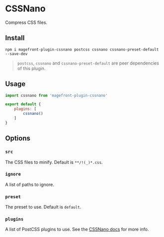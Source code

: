 # CSSNano

Compress CSS files.

## Install

    npm i magefront-plugin-cssnano postcss cssnano cssnano-preset-default --save-dev

> `postcss`, `cssnano` and `cssnano-preset-default` are peer dependencies of this plugin.

## Usage

```js
import cssnano from 'magefront-plugin-cssnano'

export default {
    plugins: [
        cssnano()
    ]
}
```

## Options

### `src`

The CSS files to minify. Default is `**/!(_)*.css`.

### `ignore`

A list of paths to ignore.

### `preset`

The preset to use. Default is `default`.

### `plugins`

A list of PostCSS plugins to use. See the [CSSNano docs](https://cssnano.co/docs/config-file/#use-individual-plugins) for more info.
